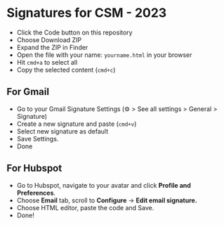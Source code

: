 # Signatures for CSM - 2023

- Click the Code button on this repository
- Choose Download ZIP
- Expand the ZIP in Finder
- Open the file with your name: `yourname.html` in your browser
- Hit `cmd+a` to select all
- Copy the selected content (`cmd+c`)

## For Gmail
- Go to your Gmail Signature Settings (⚙️ > See all settings > General > Signature)
- Create a new signature and paste (`cmd+v`)
- Select new signature as default
- Save Settings.
- Done

## For Hubspot

- Go to Hubspot, navigate to your avatar and click **Profile and Preferences**.
- Choose **Email** tab, scroll to **Configure** → **Edit email signature.**
- Choose HTML editor, paste the code and Save.
- Done!
